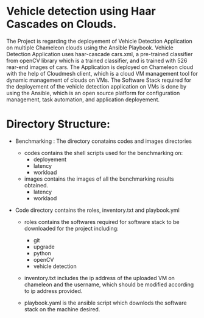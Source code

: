 Vehicle detection using Haar Cascades on Clouds.
=================================================================

The Project is regarding the deployement of Vehicle Detection Application on multiple Chameleon clouds
using the Ansible Playbook. Vehicle Detection Application uses haar-cascade cars.xml, a pre-trained classifier 
from openCV library which is a trained classifier, and is trained with 526 rear-end images 
of cars. The Application is deployed on Chameleon cloud with the help of Cloudmesh client, 
which is a cloud VM management tool for dynamic management of clouds on VMs. The Software Stack required for the 
deployement of the vehicle detection application on VMs is done by using the Ansible, which is an open source platform for 
configuration management, task automation, and application deployement.

Directory Structure:
=====================================================================

* Benchmarking : The directory conatains codes and images directories
  * codes contains the shell scripts used for the benchmarking on:
    * deployement
    * latency
    * workload
  * images contains the images of all the benchmarking results obtained.
    * latency
    * worklaod
    
* Code directory contains the roles, inventory.txt and playbook.yml
  * roles contains the softwares required for software stack to be downloaded for the project including:
    * git
    * upgrade
    * python
    * openCV
    * vehicle detection
  
  * inventory.txt includes the ip address of the uploaded VM on chameleon and the username, which should be modified according to ip address provided.
  * playbook.yaml is the ansible script which downlods the software stack on the machine desired. 
